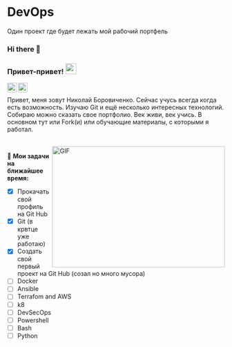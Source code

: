 # DevOps
Один проект  где будет лежать мой рабочий портфель

### Hi there 👋

<!--
**Garric81/Garric81** 
is a ✨ _special_ ✨ repository because its `README.md` (this file) appears on your GitHub profile.

Here are some ideas to get you started:

- 🔭 I’m currently working on ...
- 🌱 I’m currently learning ...
- 👯 I’m looking to collaborate on ...
- 🤔 I’m looking for help with ...
- 💬 Ask me about ...
- 📫 How to reach me: ...
- 😄 Pronouns: ...
- ⚡ Fun fact: ...
-->
### Привет-привет! <img src="https://media.giphy.com/media/hvRJCLFzcasrR4ia7z/giphy.gif" width="25px">

<a href="https://www.linkedin.com/in/your_profile">
  <img align="left" alt="LinkdeIn" width="22px" src="https://cdn.jsdelivr.net/npm/simple-icons@v3/icons/linkedin.svg" />
</a>
<a href="https://t.me/your_profile">
  <img align="left" alt="Abhishek's Telegram" width="22px" src="https://cdn.jsdelivr.net/npm/simple-icons@v3/icons/telegram.svg" />
</a>

<br />

Привет, меня зовут Николай Боровиченко. Сейчас учусь всегда когда есть возможность. Изучаю Git и ещё несколько интересных технологий. Собираю можно сказать свое портфолио. Век живи, век учись. В основном тут или Fork(и)  или обучающие материалы, с которыми я работал.

<br />

<img align="right" alt="GIF" src="https://raw.githubusercontent.com/kalashnikov-ulmic/kalashnikov-ulmic/main/%D0%A3%D1%87%D1%83%D1%81%D1%8C%20%D0%BD%D0%B0%20Slurm.png?raw=true" width="400" height="280" />
  

🚧 **Мои задачи на ближайшее время:**
<!-- TODO-IST:START -->
* [x] Прокачать свой профиль на Git Hub
* [x] Git (в крвтце уже работаю)
* [x] Создать свой первый проект на Git Hub (созал но много мусора)
* [ ] Docker
* [ ] Ansible
* [ ] Terrafom and AWS
* [ ] k8
* [ ] DevSecOps
* [ ] Powershell
* [ ] Bash
* [ ] Python
<!-- TODO-IST:END -->
